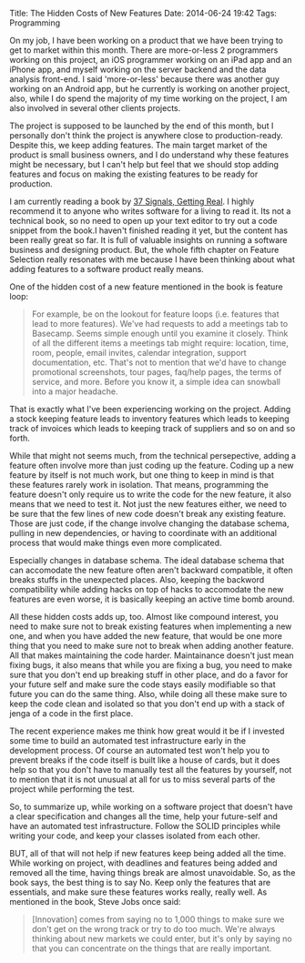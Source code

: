 Title: The Hidden Costs of New Features
Date: 2014-06-24 19:42
Tags: Programming

On my job, I have been working on a product that we have been trying to get to market within this month. There are more-or-less 2 programmers working on this project, an iOS programmer working on an iPad app and an iPhone app, and myself working on the server backend and the data analysis front-end. I said 'more-or-less' because there was another guy working on an Android app, but he currently is working on another project, also, while I do spend the majority of my time working on the project, I am also involved in several other clients projects.

The project is supposed to be launched by the end of this month, but I personally don't think the project is anywhere close to production-ready. Despite this, we keep adding features. The main target market of the product is small business owners, and I do understand why these features might be necessary, but I can't help but feel that we should stop adding features and focus on making the existing features to be ready for production.

I am currently reading a book by [37 Signals, Getting Real](https://gettingreal.37signals.com/). I highly recommend it to anyone who writes software for a living to read it. Its not a technical book, so no need to open up your text editor to try out a code snippet from the book.I haven't finished reading it yet, but the content has been really great so far. It is full of valuable insights on running a software business and designing product. But, the whole fifth chapter on Feature Selection really resonates with me because I have been thinking about what adding features to a software product really means.

One of the hidden cost of a new feature mentioned in the book is feature loop:

>For example, be on the lookout for feature loops (i.e. features that lead to more features). We've had requests to add a meetings tab to Basecamp. Seems simple enough until you examine it closely. Think of all the different items a meetings tab might require: location, time, room, people, email invites, calendar integration, support documentation, etc. That's not to mention that we'd have to change promotional screenshots, tour pages, faq/help pages, the terms of service, and more. Before you know it, a simple idea can snowball into a major headache.

That is exactly what I've been experiencing working on the project. Adding a stock keeping feature leads to inventory features which leads to keeping track of invoices which leads to keeping track of suppliers and so on and so forth.

While that might not seems much, from the technical persepective, adding a feature often involve more than just coding up the feature. Coding up a new feature by itself is not much work, but one thing to keep in mind is that these features rarely work in isolation. That means, programming the feature doesn't only require us to write the code for the new feature, it also means that we need to test it. Not just the new features either, we need to be sure that the few lines of new code doesn't break any existing feature. Those are just code, if the change involve changing the database schema, pulling in new dependencies, or having to coordinate with an additional process that would make things even more complicated.

Especially changes in database schema. The ideal database schema that can accomodate the new feature often aren't backward compatible, it often breaks stuffs in the unexpected places. Also, keeping the backword compatibility while adding hacks on top of hacks to accomodate the new features are even worse, it is basically keeping an active time bomb around.

All these hidden costs adds up, too. Almost like compound interest, you need to make sure not to break existing features when implementing a new one, and when you have added the new feature, that would be one more thing that you need to make sure not to break when adding another feature. All that makes maintaining the code harder. Maintainance doesn't just mean fixing bugs, it also means that while you are fixing a bug, you need to make sure that you don't end up breaking stuff in other place, and do a favor for your future self and make sure the code stays easily modifiable so that future you can do the same thing. Also, while doing all these make sure to keep the code clean and isolated so that you don't end up with a stack of jenga of a code in the first place.

The recent experience makes me think how great would it be if I invested some time to build an automated test infrastructure early in the development process. Of course an automated test won't help you to prevent breaks if the code itself is built like a house of cards, but it does help so that you don't have to manually test all the features by yourself, not to mention that it is not unusual at all for us to miss several parts of the project while performing the test.

So, to summarize up, while working on a software project that doesn't have a clear specification and changes all the time, help your future-self and have an automated test infrastructure. Follow the SOLID principles while writing your code, and keep your classes isolated from each other.

BUT, all of that will not help if new features keep being added all the time. While working on project, with deadlines and features being added and removed all the time, having things break are almost unavoidable. So, as the book says, the best thing is to say No. Keep only the features that are essentials, and make sure these features works really, really well. As mentioned in the book, Steve Jobs once said:

>[Innovation] comes from saying no to 1,000 things to make sure we don't get on the wrong track or try to do too much. We're always thinking about new markets we could enter, but it's only by saying no that you can concentrate on the things that are really important.